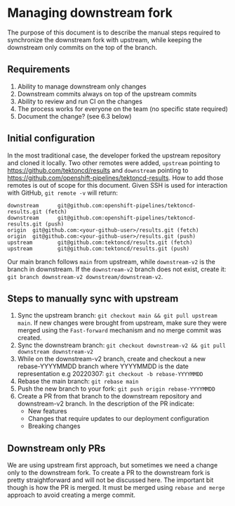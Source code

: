 # Managing downstream fork

The purpose of this document is to describe the manual steps required to synchronize the downstream fork with upstream, while keeping the downstream only commits on the top of the branch.

## Requirements

1. Ability to manage downstream only changes
2. Downstream commits always on top of the upstream commits
3. Ability to review and run CI on the changes
4. The process works for everyone on the team (no specific state required)
5. Document the change? (see 6.3 below)

## Initial configuration



In the most traditional case, the developer forked the upstream repository and cloned it locally. Two other remotes were added, `upstream` pointing to https://github.com/tektoncd/results and `downstream` pointing to https://github.com/openshift-pipelines/tektoncd-results. How to add those remotes is out of scope for this document. Given SSH is used for interaction with GitHub, `git remote -v` will return:

```
downstream      git@github.com:openshift-pipelines/tektoncd-results.git (fetch)
downstream      git@github.com:openshift-pipelines/tektoncd-results.git (push)
origin  git@github.com:<your-github-user>/results.git (fetch)
origin  git@github.com:<your-github-user>/results.git (push)
upstream        git@github.com:tektoncd/results.git (fetch)
upstream        git@github.com:tektoncd/results.git (push)
```

Our main branch follows `main` from upstream, while `downstream-v2` is the branch in downstream. If the `downstream-v2` branch does not exist, create it: `git branch downstream-v2 downstream/downstream-v2`.

## Steps to manually sync with upstream
1. Sync the upstream branch: `git checkout main && git pull upstream main`. If new changes were brought from upstream, make sure they were merged using the `Fast-forward` mechanism and no merge commit was created.
2. Sync the downstream branch: `git checkout downstream-v2 && git pull downstream downstream-v2`
3. While on the downstream-v2 branch, create and checkout a new rebase-YYYYMMDD branch where YYYYMMDD is the date representation e.g 20220307: `git checkout -b rebase-YYYYMMDD`
4. Rebase the main branch: `git rebase main`
5. Push the new branch to your fork: `git push origin rebase-YYYYMMDD`
6. Create a PR from that branch to the downstream repository and downstream-v2 branch. In the description of the PR indicate:
    - New features
    - Changes that require updates to our deployment configuration
    - Breaking changes

## Downstream only PRs

We are using upstream first approach, but sometimes we need a change only to the downstream fork. To create a PR to the downstream fork is pretty straightforward and will not be discussed here. The important bit though is how the PR is merged. It must be merged using `rebase and merge` approach to avoid creating a merge commit.
